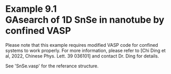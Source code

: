 Example 9.1  
GAsearch of 1D SnSe in nanotube by confined VASP
====================================================  
Please note that this example requires modified VASP code for confined systems to work properly. For more information, please refer to [Chi Ding et al, 2022, Chinese Phys. Lett. 39 036101] and contact Dr. Ding for details.

See 'SnSe.vasp' for the referance structure.
